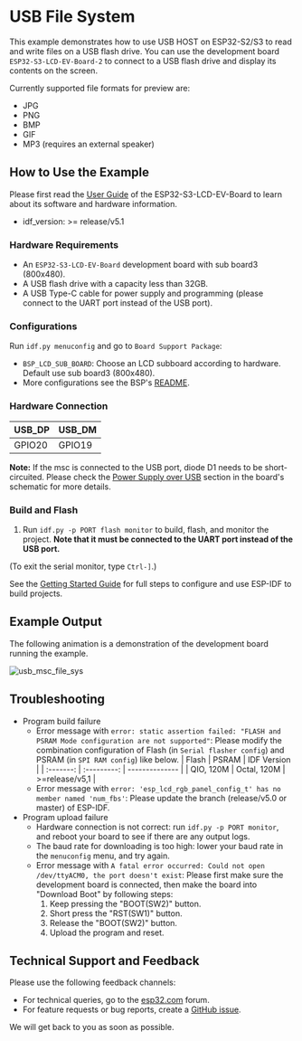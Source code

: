 # USB File System

This example demonstrates how to use USB HOST on ESP32-S2/S3 to read and write files on a USB flash drive. You can use the development board `ESP32-S3-LCD-EV-Board-2` to connect to a USB flash drive and display its contents on the screen.

Currently supported file formats for preview are:
* JPG
* PNG
* BMP
* GIF
* MP3 (requires an external speaker)

## How to Use the Example

Please first read the [User Guide](https://docs.espressif.com/projects/espressif-esp-dev-kits/en/latest/esp32s3/esp32-s3-lcd-ev-board/user_guide.html#esp32-s3-lcd-ev-board) of the ESP32-S3-LCD-EV-Board to learn about its software and hardware information.

* idf_version: >= release/v5.1

### Hardware Requirements

* An `ESP32-S3-LCD-EV-Board` development board with sub board3 (800x480).
* A USB flash drive with a capacity less than 32GB.
* A USB Type-C cable for power supply and programming (please connect to the UART port instead of the USB port).

### Configurations

Run `idf.py menuconfig` and go to `Board Support Package`:
* `BSP_LCD_SUB_BOARD`: Choose an LCD subboard according to hardware. Default use sub board3 (800x480).
* More configurations see the BSP's [README](https://github.com/espressif/esp-bsp/tree/master/esp32_s3_lcd_ev_board#bsp-esp32-s3-lcd-ev-board).

### Hardware Connection

| USB_DP | USB_DM |
| ------ | ------ |
| GPIO20 | GPIO19 |

**Note:** If the msc is connected to the USB port, diode D1 needs to be short-circuited. Please check the [Power Supply over USB](https://docs.espressif.com/projects/espressif-esp-dev-kits/en/latest/esp32s3/esp32-s3-lcd-ev-board/user_guide.html#power-supply-over-usb) section in the board's schematic for more details.

### Build and Flash

1. Run `idf.py -p PORT flash monitor` to build, flash, and monitor the project. **Note that it must be connected to the UART port instead of the USB port.**

(To exit the serial monitor, type `Ctrl-]`.)

See the [Getting Started Guide](https://docs.espressif.com/projects/esp-idf/en/latest/get-started/index.html) for full steps to configure and use ESP-IDF to build projects.

## Example Output

The following animation is a demonstration of the development board running the example.

![usb_msc_file_sys](https://dl.espressif.com/AE/esp-dev-kits/s3-lcd-ev-board_examples_usb_msc_file_sys.gif)

## Troubleshooting

* Program build failure
    * Error message with `error: static assertion failed: "FLASH and PSRAM Mode configuration are not supported"`: Please modify the combination configuration of Flash (in `Serial flasher config`) and PSRAM (in `SPI RAM config`) like below.
        |   Flash   |    PSRAM    |  IDF Version   |
        | :-------: | :---------: | -------------- |
        | QIO, 120M | Octal, 120M | >=release/v5,1 |
    * Error message with `error: 'esp_lcd_rgb_panel_config_t' has no member named 'num_fbs'`: Please update the branch (release/v5.0 or master) of ESP-IDF.
* Program upload failure
    * Hardware connection is not correct: run `idf.py -p PORT monitor`, and reboot your board to see if there are any output logs.
    * The baud rate for downloading is too high: lower your baud rate in the `menuconfig` menu, and try again.
    * Error message with `A fatal error occurred: Could not open /dev/ttyACM0, the port doesn't exist`: Please first make sure the development board is connected, then make the board into "Download Boot" by following steps:
        1. Keep pressing the "BOOT(SW2)" button.
        2. Short press the "RST(SW1)" button.
        3. Release the "BOOT(SW2)" button.
        4. Upload the program and reset.

## Technical Support and Feedback

Please use the following feedback channels:

* For technical queries, go to the [esp32.com](https://esp32.com/) forum.
* For feature requests or bug reports, create a [GitHub issue](https://github.com/espressif/esp-dev-kits/issues).

We will get back to you as soon as possible.